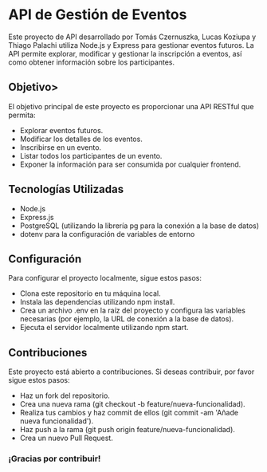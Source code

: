 <h1>API de Gestión de Eventos</h1>

Este proyecto de API desarrollado por Tomás Czernuszka, Lucas Koziupa y Thiago Palachi utiliza Node.js y Express para gestionar eventos futuros. La API permite explorar, modificar y gestionar la inscripción a eventos, así como obtener información sobre los participantes.

<h2>Objetivo></h2> 
El objetivo principal de este proyecto es proporcionar una API RESTful que permita:

- Explorar eventos futuros.
- Modificar los detalles de los eventos.
- Inscribirse en un evento.
- Listar todos los participantes de un evento.
- Exponer la información para ser consumida por cualquier frontend.


<h2>Tecnologías Utilizadas</h2>

- Node.js
- Express.js
- PostgreSQL (utilizando la librería pg para la conexión a la base de datos)
- dotenv para la configuración de variables de entorno


<h2>Configuración</h2>
Para configurar el proyecto localmente, sigue estos pasos:

- Clona este repositorio en tu máquina local.
- Instala las dependencias utilizando npm install.
- Crea un archivo .env en la raíz del proyecto y configura las variables necesarias (por ejemplo, la URL de conexión a la base de datos).
- Ejecuta el servidor localmente utilizando npm start.

<h2>Contribuciones</h2>
Este proyecto está abierto a contribuciones. Si deseas contribuir, por favor sigue estos pasos:

- Haz un fork del repositorio.
- Crea una nueva rama (git checkout -b feature/nueva-funcionalidad).
- Realiza tus cambios y haz commit de ellos (git commit -am 'Añade nueva funcionalidad').
- Haz push a la rama (git push origin feature/nueva-funcionalidad).
- Crea un nuevo Pull Request.

### ¡Gracias por contribuir!
